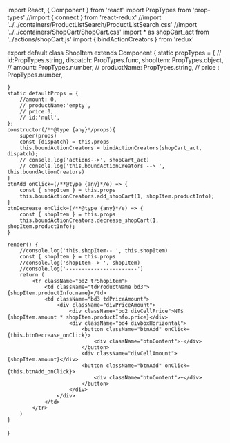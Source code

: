 import React, { Component } from 'react'
import PropTypes from 'prop-types'
//import { connect } from 'react-redux'
//import '../../containers/ProductListSearch/ProductListSearch.css'
//import '../../containers/ShopCart/ShopCart.css'
import * as shopCart_act from '../actions/shopCart.js'
import { bindActionCreators } from 'redux'

export default class ShopItem extends Component {
    static propTypes = {
        // id:PropTypes.string,
        dispatch: PropTypes.func,
        shopItem: PropTypes.object,
        // amount: PropTypes.number,
        // productName: PropTypes.string,
        // price : PropTypes.number,

    }
    static defaultProps = {
        //amount: 0,
        // productName:'empty',
        // price:0,
        // id:'null',
    };
    constructor(/**@type {any}*/props){
        super(props)
        const {dispatch} = this.props
        this.boundActionCreators = bindActionCreators(shopCart_act, dispatch);
        // console.log('actions-->', shopCart_act)
        // console.log('this.boundActionCreators --> ', this.boundActionCreators)
    }
    btnAdd_onClick=(/**@type {any}*/e) => {
        const { shopItem } = this.props
        this.boundActionCreators.add_shopCart(1, shopItem.productInfo);
    }
    btnDecrease_onClick=(/**@type {any}*/e) => {
        const { shopItem } = this.props
        this.boundActionCreators.decrease_shopCart(1, shopItem.productInfo);
    }
    
    render() {
        //console.log('this.shopItem-- ', this.shopItem)
        const { shopItem } = this.props
        //console.log('shopItem--> ', shopItem)
        //console.log('-----------------------')
        return (
            <tr className="bd2 trShopitem">
                <td className="tdProductName bd3">{shopItem.productInfo.name}</td>
                <td className="bd3 tdPriceAmount">
                    <div className="divPriceAmount">
                        <div className="bd2 divCellPrice">NT$ {shopItem.amount * shopItem.productInfo.price}</div>
                        <div className="bd4 divboxHorizontal">
                            <button className="btnAdd" onClick={this.btnDecrease_onClick}>
                                <div className="btnContent">-</div>
                            </button>
                            <div className="divCellAmount">{shopItem.amount}</div>
                            <button className="btnAdd" onClick={this.btnAdd_onClick}>
                                <div className="btnContent">+</div>
                            </button>
                        </div>
                    </div>
                </td>
            </tr>
        )
    }
}
